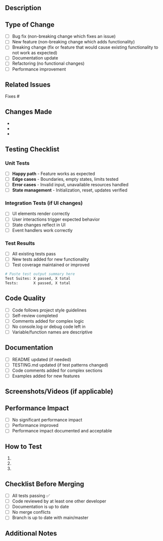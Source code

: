 ## Description

<!-- Provide a brief description of the changes in this PR -->

## Type of Change

- [ ] Bug fix (non-breaking change which fixes an issue)
- [ ] New feature (non-breaking change which adds functionality)
- [ ] Breaking change (fix or feature that would cause existing functionality to not work as expected)
- [ ] Documentation update
- [ ] Refactoring (no functional changes)
- [ ] Performance improvement

## Related Issues

<!-- Link to related issues: Fixes #123, Relates to #456 -->

Fixes #

## Changes Made

<!-- List the specific changes made in this PR -->

-
-
-

## Testing Checklist

### Unit Tests

- [ ] **Happy path** - Feature works as expected
- [ ] **Edge cases** - Boundaries, empty states, limits tested
- [ ] **Error cases** - Invalid input, unavailable resources handled
- [ ] **State management** - Initialization, reset, updates verified

### Integration Tests (if UI changes)

- [ ] UI elements render correctly
- [ ] User interactions trigger expected behavior
- [ ] State changes reflect in UI
- [ ] Event handlers work correctly

### Test Results

- [ ] All existing tests pass
- [ ] New tests added for new functionality
- [ ] Test coverage maintained or improved

```bash
# Paste test output summary here
Test Suites: X passed, X total
Tests:       X passed, X total
```

## Code Quality

- [ ] Code follows project style guidelines
- [ ] Self-review completed
- [ ] Comments added for complex logic
- [ ] No console.log or debug code left in
- [ ] Variable/function names are descriptive

## Documentation

- [ ] README updated (if needed)
- [ ] TESTING.md updated (if test patterns changed)
- [ ] Code comments added for complex sections
- [ ] Examples added for new features

## Screenshots/Videos (if applicable)

<!-- Add screenshots or videos demonstrating the changes -->

## Performance Impact

<!-- Describe any performance implications -->

- [ ] No significant performance impact
- [ ] Performance improved
- [ ] Performance impact documented and acceptable

## How to Test

<!-- Provide steps for reviewers to test the changes -->

1.
2.
3.

## Checklist Before Merging

- [ ] All tests passing ✅
- [ ] Code reviewed by at least one other developer
- [ ] Documentation is up to date
- [ ] No merge conflicts
- [ ] Branch is up to date with main/master

## Additional Notes

<!-- Any additional information that reviewers should know -->
